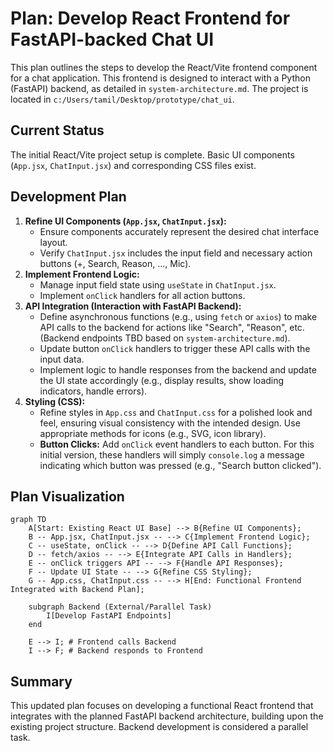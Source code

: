 # Plan: Develop React Frontend for FastAPI-backed Chat UI

This plan outlines the steps to develop the React/Vite frontend component for a chat application. This frontend is designed to interact with a Python (FastAPI) backend, as detailed in `system-architecture.md`. The project is located in `c:/Users/tamil/Desktop/prototype/chat_ui`.

## Current Status

The initial React/Vite project setup is complete. Basic UI components (`App.jsx`, `ChatInput.jsx`) and corresponding CSS files exist.

## Development Plan

1.  **Refine UI Components (`App.jsx`, `ChatInput.jsx`):**
    *   Ensure components accurately represent the desired chat interface layout.
    *   Verify `ChatInput.jsx` includes the input field and necessary action buttons (+, Search, Reason, ..., Mic).
2.  **Implement Frontend Logic:**
    *   Manage input field state using `useState` in `ChatInput.jsx`.
    *   Implement `onClick` handlers for all action buttons.
3.  **API Integration (Interaction with FastAPI Backend):**
    *   Define asynchronous functions (e.g., using `fetch` or `axios`) to make API calls to the backend for actions like "Search", "Reason", etc. (Backend endpoints TBD based on `system-architecture.md`).
    *   Update button `onClick` handlers to trigger these API calls with the input data.
    *   Implement logic to handle responses from the backend and update the UI state accordingly (e.g., display results, show loading indicators, handle errors).
4.  **Styling (CSS):**
    *   Refine styles in `App.css` and `ChatInput.css` for a polished look and feel, ensuring visual consistency with the intended design. Use appropriate methods for icons (e.g., SVG, icon library).
    *   **Button Clicks:** Add `onClick` event handlers to each button. For this initial version, these handlers will simply `console.log` a message indicating which button was pressed (e.g., "Search button clicked").

## Plan Visualization

```mermaid
graph TD
    A[Start: Existing React UI Base] --> B{Refine UI Components};
    B -- App.jsx, ChatInput.jsx -- --> C{Implement Frontend Logic};
    C -- useState, onClick -- --> D{Define API Call Functions};
    D -- fetch/axios -- --> E{Integrate API Calls in Handlers};
    E -- onClick triggers API -- --> F{Handle API Responses};
    F -- Update UI State -- --> G{Refine CSS Styling};
    G -- App.css, ChatInput.css -- --> H[End: Functional Frontend Integrated with Backend Plan];

    subgraph Backend (External/Parallel Task)
        I[Develop FastAPI Endpoints]
    end

    E --> I; # Frontend calls Backend
    I --> F; # Backend responds to Frontend
```

## Summary

This updated plan focuses on developing a functional React frontend that integrates with the planned FastAPI backend architecture, building upon the existing project structure. Backend development is considered a parallel task.